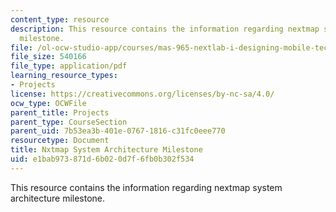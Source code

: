 ```yaml
---
content_type: resource
description: This resource contains the information regarding nextmap system architecture
  milestone.
file: /ol-ocw-studio-app/courses/mas-965-nextlab-i-designing-mobile-technologies-for-the-next-billion-users-fall-2008/e1bab973871d6b020d7f6fb0b302f534_MITMAS_965F08_nextmap_m3.pdf
file_size: 540166
file_type: application/pdf
learning_resource_types:
- Projects
license: https://creativecommons.org/licenses/by-nc-sa/4.0/
ocw_type: OCWFile
parent_title: Projects
parent_type: CourseSection
parent_uid: 7b53ea3b-401e-0767-1816-c31fc0eee770
resourcetype: Document
title: Nxtmap System Architecture Milestone
uid: e1bab973-871d-6b02-0d7f-6fb0b302f534
---
```

This resource contains the information regarding nextmap system architecture milestone.